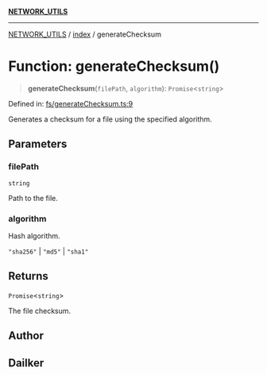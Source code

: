 [**NETWORK_UTILS**](../../README.md)

***

[NETWORK_UTILS](../../README.md) / [index](../README.md) / generateChecksum

# Function: generateChecksum()

> **generateChecksum**(`filePath`, `algorithm`): `Promise`\<`string`\>

Defined in: [fs/generateChecksum.ts:9](https://github.com/dailker/everyutil-js/blob/b3e269da55b7d96c15eb37e98c5c4f6b94f05f6f/src/fs/generateChecksum.ts#L9)

Generates a checksum for a file using the specified algorithm.

## Parameters

### filePath

`string`

Path to the file.

### algorithm

Hash algorithm.

`"sha256"` | `"md5"` | `"sha1"`

## Returns

`Promise`\<`string`\>

The file checksum.

## Author

## Dailker

